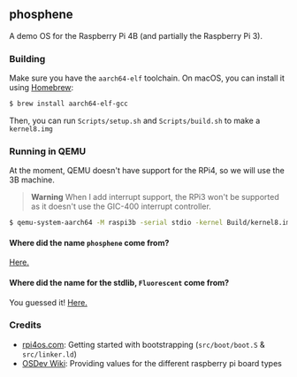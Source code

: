 ## phosphene

A demo OS for the Raspberry Pi 4B (and partially the Raspberry Pi 3).

### Building

Make sure you have the `aarch64-elf` toolchain.
On macOS, you can install it using [Homebrew](https://brew.sh):

```bash
$ brew install aarch64-elf-gcc
```

Then, you can run `Scripts/setup.sh` and `Scripts/build.sh` to make a `kernel8.img`

### Running in QEMU

At the moment, QEMU doesn't have support for the RPi4, so we will use the 3B machine.

> **Warning**
> When I add interrupt support, the RPi3 won't be supported as it doesn't use the GIC-400 interrupt controller.

```bash
$ qemu-system-aarch64 -M raspi3b -serial stdio -kernel Build/kernel8.img
```

#### Where did the name `phosphene` come from?

[Here.](https://open.spotify.com/track/0bST5HtiAmqbsEBO50cD4R)

#### Where did the name for the stdlib, `Fluorescent` come from?

You guessed it! [Here.](https://open.spotify.com/track/6jeiwnfLGkmPgY8SLybfIa)

### Credits

- [rpi4os.com](https://www.rpi4os.com/): Getting started with bootstrapping (`src/boot/boot.S` & `src/linker.ld`)
- [OSDev Wiki](https://wiki.osdev.org): Providing values for the different raspberry pi board types

